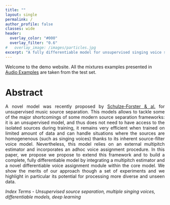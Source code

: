 ```yaml
---
title: ""
layout: single
permalink: /
author_profile: false
classes: wide
header:
  overlay_color: "#000"
  overlay_filter: "0.6"
#   overlay_image: /images/particles.jpg
excerpt: "A fully differentiable model for unsupervised singing voice separation"
---
```


Welcome to the demo website. All the mixtures examples presented in [Audio Examples](./audio.md) are taken from the test set. 


# Abstract

<html>
<div style="text-align: justify">
<p>
A novel model was recently proposed by <a href="https://ieeexplore.ieee.org/document/10058592" target="_blank" rel="noopener noreferrer">Schulze-Forster & al.</a> for unsupervised music source separation. This models allows to tackle some of the major shortcomings of some modern source separation frameworks: it is an unsupervised model, and thus does not need to have access to the isolated sources during training, it remains very efficient when trained on limited amount of data and can handle situations where the sources are homogenenous (such as singing voices) thanks to its inherent source-filter voice model. Nevertheless, this model relies on an external multipitch estimator and incorporates an adhoc voice assignment procedure. In this paper, we propose we propose to extend this framework and to build a complete, fully differentiable model by integrating a multipitch estimator and a novel differentiable voice assignment module within the core model.
We show the merits of our approach though a set of experiments and we highlight in particular its potential for processing more diverse and unseen data.
</p>

</div>
</html>

*Index Terms - Unsupervised source separation, multiple singing voices, differentiable models, deep learning*
